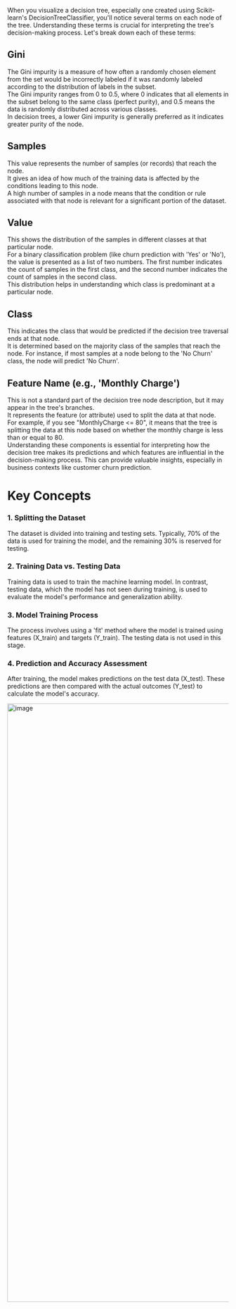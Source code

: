 When you visualize a decision tree, especially one created using Scikit-learn's DecisionTreeClassifier, you'll notice several terms on each node of the tree. Understanding these terms is crucial for interpreting the tree's decision-making process. Let's break down each of these terms:  
## Gini  
The Gini impurity is a measure of how often a randomly chosen element from the set would be incorrectly labeled if it was randomly labeled according to the distribution of labels in the subset.  
The Gini impurity ranges from 0 to 0.5, where 0 indicates that all elements in the subset belong to the same class (perfect purity), and 0.5 means the data is randomly distributed across various classes.  
In decision trees, a lower Gini impurity is generally preferred as it indicates greater purity of the node.
## Samples
This value represents the number of samples (or records) that reach the node.  
It gives an idea of how much of the training data is affected by the conditions leading to this node.  
A high number of samples in a node means that the condition or rule associated with that node is relevant for a significant portion of the dataset.
## Value
This shows the distribution of the samples in different classes at that particular node.  
For a binary classification problem (like churn prediction with 'Yes' or 'No'), the value is presented as a list of two numbers. The first number indicates the count of samples in the first class, and the second number indicates the count of samples in the second class.  
This distribution helps in understanding which class is predominant at a particular node.
## Class
This indicates the class that would be predicted if the decision tree traversal ends at that node.  
It is determined based on the majority class of the samples that reach the node. For instance, if most samples at a node belong to the 'No Churn' class, the node will predict 'No Churn'.
## Feature Name (e.g., 'Monthly Charge')
This is not a standard part of the decision tree node description, but it may appear in the tree's branches.  
It represents the feature (or attribute) used to split the data at that node.  
For example, if you see "MonthlyCharge <= 80", it means that the tree is splitting the data at this node based on whether the monthly charge is less than or equal to 80.  
Understanding these components is essential for interpreting how the decision tree makes its predictions and which features are influential in the decision-making process. This can provide valuable insights, especially in business contexts like customer churn prediction.  
  
  # Key Concepts  
  ### 1. Splitting the Dataset  
The dataset is divided into training and testing sets. Typically, 70% of the data is used for training the model, and the remaining 30% is reserved for testing.

### 2. Training Data vs. Testing Data  
Training data is used to train the machine learning model. In contrast, testing data, which the model has not seen during training, is used to evaluate the model's performance and generalization ability.

### 3. Model Training Process  
The process involves using a 'fit' method where the model is trained using features (X_train) and targets (Y_train). The testing data is not used in this stage.

### 4. Prediction and Accuracy Assessment  
After training, the model makes predictions on the test data (X_test). These predictions are then compared with the actual outcomes (Y_test) to calculate the model's accuracy.

<img width="1844" height="1360" alt="image" src="https://github.com/user-attachments/assets/7f9ec789-795e-43e4-984c-c67dd9fce956" />
